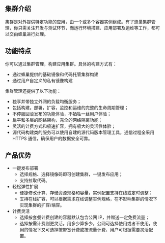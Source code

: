 ## 集群介绍

集群是对外提供特定功能的应用，由一个或多个容器实例组成。有了蜂巢集群管理，你只需关注开发与测试环节，而运行环境搭建、应用部署及运维等工作，都可以交由蜂巢进行处理。

## 功能特点

你可以通过集群管理，构建应用集群。具体的构建方式有：

* 通过蜂巢提供的基础镜像和代码托管集群构建
* 通过用户自定义的私有镜像构建

集群管理还提供了以下功能：

* 独享并带独立外网的负载均衡服务；
* 包括构建，部署，扩容，监控和运维的完整的生命周期管理；
* 不停服回滚发布的功能体验，不牺牲一丝用户体验；
* 扁平和多层的网络架构，完全的网络隔离功能；
* 灵活的计费方式和极速扩容，拥有极大的灵活性体验；
* 源代码构建类的服务可以使用自建的源代码版本管理工具，通信过程全采用 HTTPS 通信，确保用户的数据安全可靠。

## 产品优势

* 一键发布部署
  * 选择规格、选择镜像码即可创建集群，一键发布应用；
  * 支持拉取代码。
* 轻松弹性扩展
  * 便捷修改计算、存储资源规格和容量，实例配置支持在线或定时调整；
  * 支持在线扩容，可以根据需求在线调整实例规格，在不影响集群的情况下实现集群的扩容/缩容。
* 计费灵活
  * 选择按套餐计费创建的容器默认包含公网 IP，并赠送一定免费流量；
  * 选择按需计费则更灵活，用多少算多少，公网可选择使用或者不使用，使用的情况下又可选择按带宽计费或按流量计费，用户可根据需要灵活配置。
